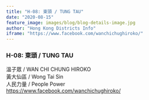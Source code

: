```yaml
---
title: "H-08: 東頭 / TUNG TAU"
date: "2020-08-15"
feature_image: images/blog/blog-details-image.jpg
author: "Hong Kong Districts Info"
iframe: "https://www.facebook.com/wanchichughiroko/"
---
```


### H-08: 東頭 / TUNG TAU  
溫子眾 / WAN CHI CHUNG HIROKO  
黃大仙區 / Wong Tai Sin  
人民力量 / People Power  
https://www.facebook.com/wanchichughiroko/
